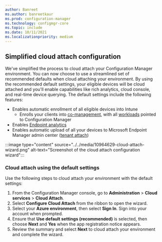 ```yaml
---
author: Banreet
ms.author: banreetkaur
ms.prod: configuration-manager
ms.technology: configmgr-core
ms.topic: include
ms.date: 10/11/2021
ms.localizationpriority: medium
---
```

## <a name="bkmk_attach"></a> Simplified cloud attach configuration
<!--10964629-->
We've simplified the process to cloud attach your Configuration Manager environment. You can now choose to use a streamlined set of recommended defaults when cloud attaching your environment. By using the recommended default settings, your eligible devices will be cloud attached and you'll enable capabilities like rich analytics, cloud console, and real-time device querying. The default settings include the following features:

- Enables automatic enrollment of all eligible devices into Intune
    - Enrolls your clients into [co-management](../../../../../comanage/tutorial-co-manage-clients.md), with all [workloads](../../../../../comanage/workloads.md) pointed to Configuration Manager
- Enables [Endpoint analytics](../../../../../../analytics/scores.md)
- Enables automatic upload of all your devices to Microsoft Endpoint Manager admin center ([tenant attach](../../../../../tenant-attach/device-sync-actions.md))

:::image type="content" source="../../media/10964629-cloud-attach-wizard.png" alt-text="Screenshot of the cloud attach configuration wizard":::

### Cloud attach using the default settings

Use the following steps to cloud attach your environment with the default settings:
  
1. From the Configuration Manager console, go to **Administration** > **Cloud services** > **Cloud Attach**.
1. Select **Configure Cloud Attach** from the ribbon to open the wizard.
1. Select your **Azure environment**, then select **Sign In**. Sign into your account when prompted.
1. Ensure that **Use default settings (recommended)** is selected, then choose **Next** and **Yes** when the app registration notice appears.  
1. Review the summary and select **Next** to cloud attach your environment and complete the wizard.
